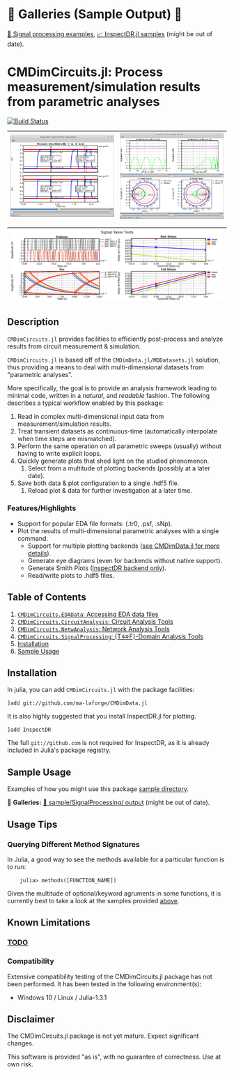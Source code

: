 # :art: Galleries (Sample Output) :art:

[:satellite: Signal processing examples](https://github.com/ma-laforge/FileRepo/tree/master/SignalProcessing/sampleplots/README.md), [:chart_with_upwards_trend: InspectDR.jl samples](https://github.com/ma-laforge/FileRepo/tree/master/InspectDR/sampleplots/README.md) (might be out of date).

# CMDimCircuits.jl: Process measurement/simulation results from parametric analyses

[![Build Status](https://travis-ci.org/ma-laforge/CMDimCircuits.jl.svg?branch=master)](https://travis-ci.org/ma-laforge/CMDimCircuits.jl)

| <img src="https://github.com/ma-laforge/FileRepo/blob/master/InspectDR/sampleplots/demo11.png" width="425"> | <img src="https://github.com/ma-laforge/FileRepo/blob/master/InspectDR/sampleplots/demo2.png" width="425"> |
| :---: | :---: |

| <img src="https://github.com/ma-laforge/FileRepo/blob/master/SignalProcessing/sampleplots/demo15.png" width="850"> |
| :---: |

## Description

`CMDimCircuits.jl` provides facilities to efficiently post-process and analyze results from circuit measurement & simulation.

`CMDimCircuits.jl` is based off of the `CMDimData.jl/MDDatasets.jl` solution, thus providing a means to deal with multi-dimensional datasets from "parametric analyses".

More specifically, the goal is to provide an analysis framework leading to minimal code, written in a *natural*, and *readable* fashion.  The following describes a typical workflow enabled by this package:

 1. Read in complex multi-dimensional input data from measurement/simulation results.
 1. Treat transient datasets as continuous-time (automatically interpolate when time steps are mismatched).
 1. Perform the same operation on all parametric sweeps (usually) without having to write explicit loops.
 1. Quickly generate plots that shed light on the studied phenomenon.
    1. Select from a multitude of plotting backends (possibly at a later date).
 1. Save both data & plot configuration to a single .hdf5 file.
    1. Reload plot & data for further investigation at a later time.

### Features/Highlights

 - Support for popular EDA file formats: (.tr0, .psf, .sNp).
 - Plot the results of multi-dimensional parametric analyses with a single command.
   - Support for multiple plotting backends ([see CMDimData.jl for more details](https://github.com/ma-laforge/CMDimData.jl)).
   - Generate eye diagrams (even for backends without native support).
   - Generate Smith Plots ([InspectDR backend only](https://github.com/ma-laforge/InspectDR.jl)).
   - Read/write plots to .hdf5 files.

## Table of Contents

 1. [`CMDimCircuits.EDAData`: Accessing EDA data files](doc/EDAData.md)
 1. [`CMDimCircuits.CircuitAnalysis`: Circuit Analysis Tools](doc/CircuitAnalysis.md)
 1. [`CMDimCircuits.NetwAnalysis`: Network Analysis Tools](doc/NetwAnalysis.md)
 1. [`CMDimCircuits.SignalProcessing`: {T&hArr;F}-Domain Analysis Tools](doc/SignalProcessing.md)
 1. [Installation](#Installation)
 1. [Sample Usage](#SampleUsage)

<a name="Installation"></a>
## Installation

In julia, you can add `CMDimCircuits.jl` with the package facilities:

```
]add git://github.com/ma-laforge/CMDimData.jl
```

It is also highly suggested that you install InspectDR.jl for plotting.

```
]add InspectDR
```

The full `git://github.com` is not required for InspectDR, as it is already included in Julia's package registry.

<a name="SampleUsage"></a>
## Sample Usage

Examples of how you might use this package [sample directory](sample/).

:art: **Galleries:** [:satellite: sample/SignalProcessing/ output](https://github.com/ma-laforge/FileRepo/tree/master/SignalProcessing/sampleplots/README.md) (might be out of date).

## Usage Tips

### Querying Different Method Signatures

In Julia, a good way to see the methods available for a particular function is to run:

		julia> methods([FUNCTION_NAME])

Given the multitude of optional/keyword agruments in some functions, it is currently best to take a look at the samples provided [above](#SampleUsage).

## Known Limitations

### [TODO](TODO.md)

### Compatibility

Extensive compatibility testing of the CMDimCircuits.jl package has not been performed.  It has been tested in the following environment(s):

 - Windows 10 / Linux / Julia-1.3.1

## Disclaimer

The CMDimCircuits.jl package is not yet mature.  Expect significant changes.

This software is provided "as is", with no guarantee of correctness.  Use at own risk.
